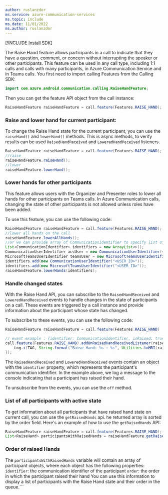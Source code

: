 ```yaml
---
author: ruslanzdor
ms.service: azure-communication-services
ms.topic: include
ms.date: 11/01/2022
ms.author: ruslanzdor
---
```

[!INCLUDE [Install SDK](../install-sdk/install-sdk-android.md)]

The Raise Hand feature allows participants in a call to indicate that they have a question, comment, or concern without interrupting the speaker or other participants. This feature can be used in any call type, including 1:1 calls and calls with many participants, in Azure Communication Service and in Teams calls.
You first need to import calling Features from the Calling SDK:

```java
import com.azure.android.communication.calling.RaiseHandFeature;
```

Then you can get the feature API object from the call instance:

```java
RaiseHandFeature raiseHandFeature = call.feature(Features.RAISE_HAND);
```

### Raise and lower hand for current participant:
To change the Raise Hand state for the current participant, you can use the `raiseHand()` and `lowerHand()` methods.
This is async methods, to verify results can be used `RaisedHandReceived` and `LoweredHandReceived` listeners.
```java
RaiseHandFeature raiseHandFeature = call.feature(Features.RAISE_HAND);
//raise
raiseHandFeature.raiseHand();
//lower
raiseHandFeature.lowerHand();
```

### Lower hands for other participants
This feature allows users with the Organizer and Presenter roles to lower all hands for other participants on Teams calls. In Azure Communication calls, changing the state of other participants is not allowed unless roles have been added.

To use this feature, you can use the following code:
```java
RaiseHandFeature raiseHandFeature = call.feature(Features.RAISE_HAND);
//lower all hands on the call
raiseHandFeature.lowerAllHands();
//or we can provide array of CommunicationIdentifier to specify list of participants
List<CommunicationIdentifier> identifiers = new ArrayList<>();
CommunicationUserIdentifier acsUser = new CommunicationUserIdentifier(<USER_ID>);
MicrosoftTeamsUserIdentifier teamsUser = new MicrosoftTeamsUserIdentifier(<USER_ID>);
identifiers.add(new CommunicationUserIdentifier("<USER_ID>"));
identifiers.add(new MicrosoftTeamsUserIdentifier("<USER_ID>"));
raiseHandFeature.lowerHands(identifiers);
```

### Handle changed states
With the Raise Hand API, you can subscribe to the `RaisedHandReceived` and `LoweredHandReceived` events to handle changes in the state of participants on a call. These events are triggered by a call instance and provide information about the participant whose state has changed.

To subscribe to these events, you can use the following code:
```java
RaiseHandFeature raiseHandFeature = call.feature(Features.RAISE_HAND)

// event example : {identifier: CommunicationIdentifier, isRaised: true, order:1}
call.feature(Features.RAISE_HAND).addOnRaisedHandReceivedListener(raiseHandEvent -> {
    Log.i(TAG, String.format("Raise Hand: %s : %s", Utilities.toMRI(raiseHandEvent.getIdentifier()), raiseHandEvent.isRaised()));
});
```
The `RaisedHandReceived` and `LoweredHandReceived` events contain an object with the `identifier` property, which represents the participant's communication identifier. In the example above, we log a message to the console indicating that a participant has raised their hand.

To unsubscribe from the events, you can use the `off` method.


### List of all participants with active state
To get information about all participants that have raised hand state on current call, you can use the `getRaisedHands` api. he returned array is sorted by the order field.
Here's an example of how to use the `getRaisedHands` API:
```java
RaiseHandFeature raiseHandFeature = call.feature(Features.RAISE_HAND);
List<RaiseHand> participantsWithRaisedHands = raiseHandFeature.getRaisedHands();
```

### Order of raised Hands
The `participantsWithRaisedHands` variable will contain an array of participant objects, where each object has the following properties:
`identifier`: the communication identifier of the participant
`order`: the order in which the participant raised their hand
You can use this information to display a list of participants with the Raise Hand state and their order in the queue.```
